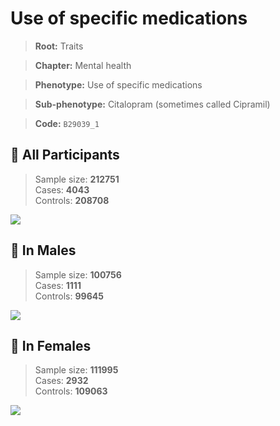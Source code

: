 # Use of specific medications
> **Root:** Traits  

> **Chapter:** Mental health  

> **Phenotype:** Use of specific medications  

> **Sub-phenotype:** Citalopram (sometimes called Cipramil)  

> **Code:** `B29039_1`

## 🧪 All Participants  
> Sample size: **212751**  
> Cases: **4043**  
> Controls: **208708**
<img src="/Traits/Figures/ALL/B29039_1.png"/>
<CsvTable src="/Traits/Data/ALL/LG_B29039_1.csv" label="🔍 View full results" />

## 👨 In Males  
> Sample size: **100756**  
> Cases: **1111**  
> Controls: **99645**
<img src="/Traits/Figures/Male/B29039_1.png"/>
<CsvTable src="/Traits/Data/Male/LG_B29039_1.csv" label="🔍 View full results" />

## 👩 In Females  
> Sample size: **111995**  
> Cases: **2932**  
> Controls: **109063**
<img src="/Traits/Figures/Female/B29039_1.png"/>
<CsvTable src="/Traits/Data/Female/LG_B29039_1.csv" label="🔍 View full results" />
